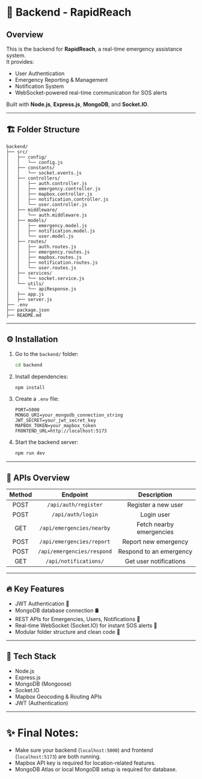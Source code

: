 # 📂 Backend - RapidReach

## Overview
This is the backend for **RapidReach**, a real-time emergency assistance system.  
It provides:
- User Authentication
- Emergency Reporting & Management
- Notification System
- WebSocket-powered real-time communication for SOS alerts

Built with **Node.js**, **Express.js**, **MongoDB**, and **Socket.IO**.

---

## 🏗️ Folder Structure

```
backend/
├── src/
│   ├── config/
│   │   └── config.js
│   ├── constants/
│   │   └── socket.events.js
│   ├── controllers/
│   │   ├── auth.controller.js
│   │   ├── emergency.controller.js
│   │   ├── mapbox.controller.js
│   │   ├── notification.controller.js
│   │   └── user.controller.js
│   ├── middleware/
│   │   └── auth.middleware.js
│   ├── models/
│   │   ├── emergency.model.js
│   │   ├── notification.model.js
│   │   └── user.model.js
│   ├── routes/
│   │   ├── auth.routes.js
│   │   ├── emergency.routes.js
│   │   ├── mapbox.routes.js
│   │   ├── notification.routes.js
│   │   └── user.routes.js
│   ├── services/
│   │   └── socket.service.js
│   └── utils/
│       └── apiResponse.js
│   ├── app.js
│   ├── server.js
├── .env
├── package.json
├── README.md
```

---

## ⚙️ Installation

1. Go to the `backend/` folder:
   ```bash
   cd backend
   ```

2. Install dependencies:
   ```bash
   npm install
   ```

3. Create a `.env` file:
   ```
   PORT=5000
   MONGO_URI=your_mongodb_connection_string
   JWT_SECRET=your_jwt_secret_key
   MAPBOX_TOKEN=your_mapbox_token
   FRONTEND_URL=http://localhost:5173
   ```

4. Start the backend server:
   ```bash
   npm run dev
   ```

---

## 🚀 APIs Overview

| Method | Endpoint | Description |
|:------:|:--------:|:-----------:|
| POST | `/api/auth/register` | Register a new user |
| POST | `/api/auth/login` | Login user |
| GET  | `/api/emergencies/nearby` | Fetch nearby emergencies |
| POST | `/api/emergencies/report` | Report new emergency |
| POST | `/api/emergencies/respond` | Respond to an emergency |
| GET  | `/api/notifications/` | Get user notifications |

---

## 🔥 Key Features
- JWT Authentication 🔑
- MongoDB database connection 🛢️
- REST APIs for Emergencies, Users, Notifications 📩
- Real-time WebSocket (Socket.IO) for instant SOS alerts 🚨
- Modular folder structure and clean code 🧹

---

## 👥 Tech Stack
- Node.js
- Express.js
- MongoDB (Mongoose)
- Socket.IO
- Mapbox Geocoding & Routing APIs
- JWT (Authentication)

---

# ✨ Final Notes:
- Make sure your backend (`localhost:5000`) and frontend (`localhost:5173`) are both running.
- Mapbox API key is required for location-related features.
- MongoDB Atlas or local MongoDB setup is required for database.

